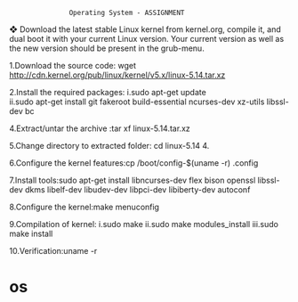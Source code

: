 
                   Operating System - ASSIGNMENT


❖ Download the latest stable Linux kernel from
kernel.org, compile it, and dual boot it with your
current Linux version. Your current version as well
as the new version should be present in the
grub-menu.

1.Download the source code: wget http://cdn.kernel.org/pub/linux/kernel/v5.x/linux-5.14.tar.xz

2.Install the required packages: 
         i.sudo apt-get update  
         ii.sudo apt-get install git fakeroot build-essential ncurses-dev xz-utils libssl-dev bc

4.Extract/untar the archive :tar xf linux-5.14.tar.xz

5.Change directory to extracted folder: cd linux-5.14 4.

6.Configure the kernel features:cp /boot/config-$(uname -r) .config

7.Install tools:sudo apt-get install libncurses-dev flex bison openssl
                libssl-dev dkms libelf-dev libudev-dev libpci-dev
                libiberty-dev autoconf

8.Configure the kernel:make menuconfig

9.Compilation of kernel: 
                i.sudo make
               ii.sudo make modules_install
              iii.sudo make install

10.Verification:uname -r

# os
